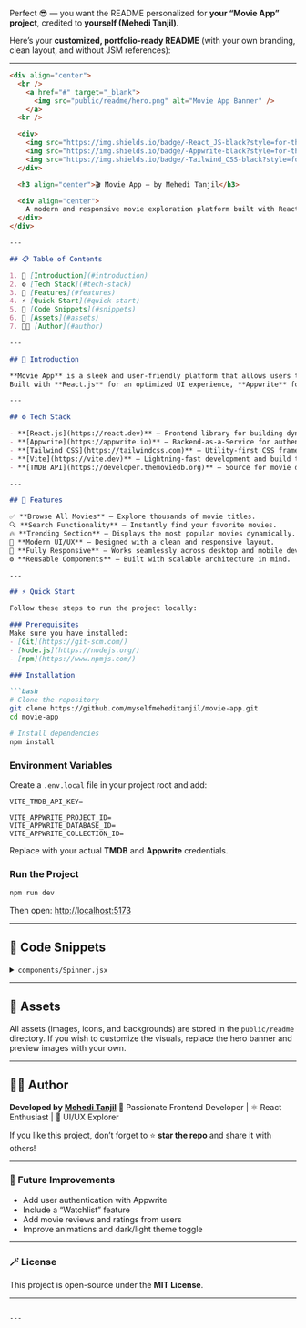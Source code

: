 Perfect 😎 — you want the README personalized for **your “Movie App” project**, credited to **yourself (Mehedi Tanjil)**.

Here’s your **customized, portfolio-ready README** (with your own branding, clean layout, and without JSM references):

---

````markdown
<div align="center">
  <br />
    <a href="#" target="_blank">
      <img src="public/readme/hero.png" alt="Movie App Banner" />
    </a>
  <br />

  <div>
    <img src="https://img.shields.io/badge/-React_JS-black?style=for-the-badge&logoColor=white&logo=react&color=61DAFB" alt="React.js" />
    <img src="https://img.shields.io/badge/-Appwrite-black?style=for-the-badge&logoColor=white&logo=appwrite&color=FD366E" alt="Appwrite" />
    <img src="https://img.shields.io/badge/-Tailwind_CSS-black?style=for-the-badge&logoColor=white&logo=tailwindcss&color=06B6D4" alt="TailwindCSS" />
  </div>

  <h3 align="center">🎬 Movie App — by Mehedi Tanjil</h3>

  <div align="center">
    A modern and responsive movie exploration platform built with React, Appwrite, and TailwindCSS.  
  </div>
</div>

---

## 📋 Table of Contents

1. 🤖 [Introduction](#introduction)
2. ⚙️ [Tech Stack](#tech-stack)
3. 🔋 [Features](#features)
4. ⚡ [Quick Start](#quick-start)
5. 🧩 [Code Snippets](#snippets)
6. 🎨 [Assets](#assets)
7. 👨‍💻 [Author](#author)

---

## 🤖 Introduction

**Movie App** is a sleek and user-friendly platform that allows users to browse trending films, search for their favorite titles, and explore movie details.  
Built with **React.js** for an optimized UI experience, **Appwrite** for backend management, and **Tailwind CSS** for modern styling — this app delivers speed, simplicity, and scalability.

---

## ⚙️ Tech Stack

- **[React.js](https://react.dev)** – Frontend library for building dynamic user interfaces.  
- **[Appwrite](https://appwrite.io)** – Backend-as-a-Service for authentication, database, and storage.  
- **[Tailwind CSS](https://tailwindcss.com)** – Utility-first CSS framework for responsive and modern UI.  
- **[Vite](https://vite.dev)** – Lightning-fast development and build tool.  
- **[TMDB API](https://developer.themoviedb.org)** – Source for movie data, ratings, and images.

---

## 🔋 Features

✅ **Browse All Movies** – Explore thousands of movie titles.  
🔍 **Search Functionality** – Instantly find your favorite movies.  
🔥 **Trending Section** – Displays the most popular movies dynamically.  
💎 **Modern UI/UX** – Designed with a clean and responsive layout.  
📱 **Fully Responsive** – Works seamlessly across desktop and mobile devices.  
⚙️ **Reusable Components** – Built with scalable architecture in mind.  

---

## ⚡ Quick Start

Follow these steps to run the project locally:

### Prerequisites
Make sure you have installed:
- [Git](https://git-scm.com/)
- [Node.js](https://nodejs.org/)
- [npm](https://www.npmjs.com/)

### Installation

```bash
# Clone the repository
git clone https://github.com/myselfmeheditanjil/movie-app.git
cd movie-app

# Install dependencies
npm install
````

### Environment Variables

Create a `.env.local` file in your project root and add:

```env
VITE_TMDB_API_KEY=

VITE_APPWRITE_PROJECT_ID=
VITE_APPWRITE_DATABASE_ID=
VITE_APPWRITE_COLLECTION_ID=
```

Replace with your actual **TMDB** and **Appwrite** credentials.

### Run the Project

```bash
npm run dev
```

Then open: [http://localhost:5173](http://localhost:5173)

---

## 🧩 Code Snippets

<details>
<summary><code>components/Spinner.jsx</code></summary>

```jsx
import React from 'react'

const Spinner = () => (
  <div role="status" className="flex justify-center items-center h-screen">
    <svg
      aria-hidden="true"
      className="w-8 h-8 text-gray-200 animate-spin fill-indigo-600"
      viewBox="0 0 100 101"
      fill="none"
      xmlns="http://www.w3.org/2000/svg"
    >
      <path
        d="M100 50.5908C100 78.2051..."
        fill="currentColor"
      />
      <path
        d="M93.9676 39.0409..."
        fill="currentFill"
      />
    </svg>
    <span className="sr-only">Loading...</span>
  </div>
)

export default Spinner
```

</details>

---

## 🎨 Assets

All assets (images, icons, and backgrounds) are stored in the `public/readme` directory.
If you wish to customize the visuals, replace the hero banner and preview images with your own.

---

## 👨‍💻 Author

**Developed by [Mehedi Tanjil](https://github.com/myselfmeheditanjil)**
💼 Passionate Frontend Developer | ⚛️ React Enthusiast | 🎨 UI/UX Explorer

If you like this project, don’t forget to ⭐ **star the repo** and share it with others!

---

### 🧠 Future Improvements

* Add user authentication with Appwrite
* Include a “Watchlist” feature
* Add movie reviews and ratings from users
* Improve animations and dark/light theme toggle

---

### 🪄 License

This project is open-source under the **MIT License**.

---

```

---


```
